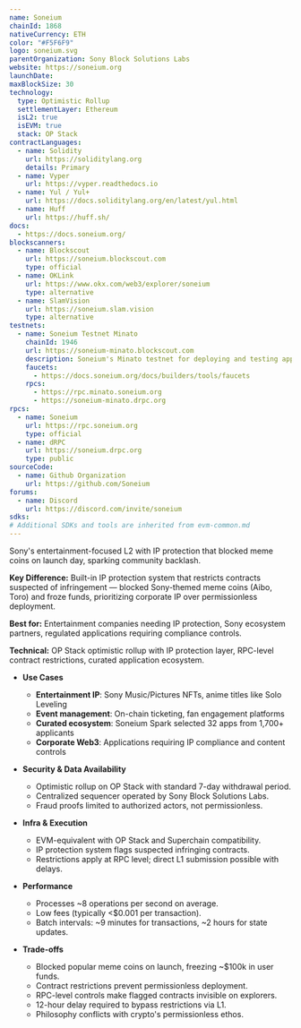 ```yaml
---
name: Soneium
chainId: 1868
nativeCurrency: ETH
color: "#F5F6F9"
logo: soneium.svg
parentOrganization: Sony Block Solutions Labs
website: https://soneium.org
launchDate:
maxBlockSize: 30
technology:
  type: Optimistic Rollup
  settlementLayer: Ethereum
  isL2: true
  isEVM: true
  stack: OP Stack
contractLanguages:
  - name: Solidity
    url: https://soliditylang.org
    details: Primary
  - name: Vyper
    url: https://vyper.readthedocs.io
  - name: Yul / Yul+
    url: https://docs.soliditylang.org/en/latest/yul.html
  - name: Huff
    url: https://huff.sh/
docs:
  - https://docs.soneium.org/
blockscanners:
  - name: Blockscout
    url: https://soneium.blockscout.com
    type: official
  - name: OKLink
    url: https://www.okx.com/web3/explorer/soneium
    type: alternative
  - name: SlamVision
    url: https://soneium.slam.vision
    type: alternative
testnets:
  - name: Soneium Testnet Minato
    chainId: 1946
    url: https://soneium-minato.blockscout.com
    description: Soneium's Minato testnet for deploying and testing applications on the Soneium Layer 2 network.
    faucets:
      - https://docs.soneium.org/docs/builders/tools/faucets
    rpcs:
      - https://rpc.minato.soneium.org
      - https://soneium-minato.drpc.org
rpcs:
  - name: Soneium
    url: https://rpc.soneium.org
    type: official
  - name: dRPC
    url: https://soneium.drpc.org
    type: public
sourceCode:
  - name: Github Organization
    url: https://github.com/Soneium
forums:
  - name: Discord
    url: https://discord.com/invite/soneium
sdks:
# Additional SDKs and tools are inherited from evm-common.md
---
```


Sony's entertainment-focused L2 with IP protection that blocked meme coins on launch day, sparking community backlash.

**Key Difference:** Built-in IP protection system that restricts contracts suspected of infringement — blocked Sony-themed meme coins (Aibo, Toro) and froze funds, prioritizing corporate IP over permissionless deployment.

**Best for:** Entertainment companies needing IP protection, Sony ecosystem partners, regulated applications requiring compliance controls.

**Technical:** OP Stack optimistic rollup with IP protection layer, RPC-level contract restrictions, curated application ecosystem.

- **Use Cases**
  - **Entertainment IP**: Sony Music/Pictures NFTs, anime titles like Solo Leveling
  - **Event management**: On-chain ticketing, fan engagement platforms
  - **Curated ecosystem**: Soneium Spark selected 32 apps from 1,700+ applicants
  - **Corporate Web3**: Applications requiring IP compliance and content controls

- **Security & Data Availability**
  - Optimistic rollup on OP Stack with standard 7-day withdrawal period.
  - Centralized sequencer operated by Sony Block Solutions Labs.
  - Fraud proofs limited to authorized actors, not permissionless.

- **Infra & Execution**
  - EVM-equivalent with OP Stack and Superchain compatibility.
  - IP protection system flags suspected infringing contracts.
  - Restrictions apply at RPC level; direct L1 submission possible with delays.

- **Performance**
  - Processes ~8 operations per second on average.
  - Low fees (typically <$0.001 per transaction).
  - Batch intervals: ~9 minutes for transactions, ~2 hours for state updates.

- **Trade-offs**
  - Blocked popular meme coins on launch, freezing ~$100k in user funds.
  - Contract restrictions prevent permissionless deployment.
  - RPC-level controls make flagged contracts invisible on explorers.
  - 12-hour delay required to bypass restrictions via L1.
  - Philosophy conflicts with crypto's permissionless ethos.
